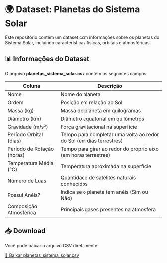 # 🌍 Dataset: Planetas do Sistema Solar

Este repositório contém um dataset com informações sobre os planetas do Sistema Solar, incluindo características físicas, orbitais e atmosféricas.

## 📊 Informações do Dataset
O arquivo **planetas_sistema_solar.csv** contém os seguintes campos:

| Coluna                        | Descrição |
|-------------------------------|--------------------------------------------------------------------------------------|
| Nome                          | Nome do planeta |
| Ordem                         | Posição em relação ao Sol |
| Massa (kg)                    | Massa do planeta em quilogramas |
| Diâmetro (km)                 | Diâmetro equatorial em quilômetros |
| Gravidade (m/s²)              | Força gravitacional na superfície |
| Período Orbital (dias)        | Tempo para completar uma volta ao redor do Sol (em dias terrestres) |
| Período de Rotação (horas)    | Tempo para girar ao redor do próprio eixo (em horas terrestres) |
| Temperatura Média (°C)        | Temperatura aproximada na superfície |
| Número de Luas                | Quantidade de satélites naturais conhecidos |
| Possui Anéis?                 | Indica se o planeta tem anéis (Sim ou Não) |
| Composição Atmosférica        | Principais gases presentes na atmosfera |

## 📥 Download
Você pode baixar o arquivo CSV diretamente:

[🔗 Baixar planetas_sistema_solar.csv](./planetas_sistema_solar.csv)


